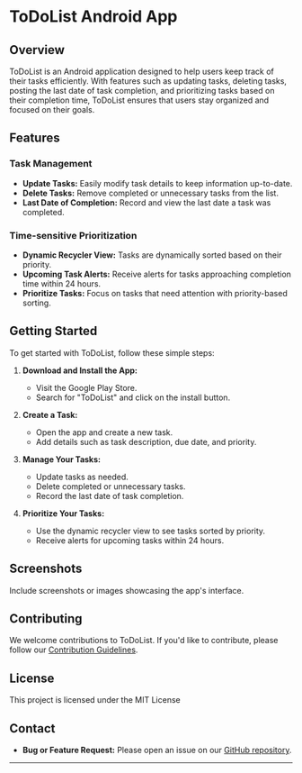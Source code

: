# ToDoList Android App

## Overview

ToDoList is an Android application designed to help users keep track of their tasks efficiently. With features such as updating tasks, deleting tasks, posting the last date of task completion, and prioritizing tasks based on their completion time, ToDoList ensures that users stay organized and focused on their goals.

## Features

### Task Management
- **Update Tasks:** Easily modify task details to keep information up-to-date.
- **Delete Tasks:** Remove completed or unnecessary tasks from the list.
- **Last Date of Completion:** Record and view the last date a task was completed.

### Time-sensitive Prioritization
- **Dynamic Recycler View:** Tasks are dynamically sorted based on their priority.
- **Upcoming Task Alerts:** Receive alerts for tasks approaching completion time within 24 hours.
- **Prioritize Tasks:** Focus on tasks that need attention with priority-based sorting.

## Getting Started

To get started with ToDoList, follow these simple steps:

1. **Download and Install the App:**
   - Visit the Google Play Store.
   - Search for "ToDoList" and click on the install button.

2. **Create a Task:**
   - Open the app and create a new task.
   - Add details such as task description, due date, and priority.

3. **Manage Your Tasks:**
   - Update tasks as needed.
   - Delete completed or unnecessary tasks.
   - Record the last date of task completion.

4. **Prioritize Your Tasks:**
   - Use the dynamic recycler view to see tasks sorted by priority.
   - Receive alerts for upcoming tasks within 24 hours.

## Screenshots

Include screenshots or images showcasing the app's interface.

## Contributing

We welcome contributions to ToDoList. If you'd like to contribute, please follow our [Contribution Guidelines](link_to_contribution_guidelines).

## License

This project is licensed under the MIT License

## Contact

- **Bug or Feature Request:** Please open an issue on our [GitHub repository](link_to_GitHub_repository).
---

